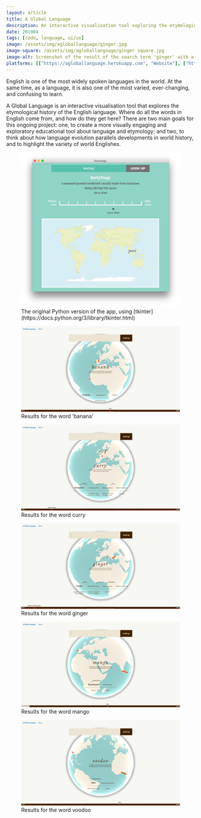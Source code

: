 ```yaml
---
layout: article
title: A Global Language
description: An interactive visualisation tool exploring the etymological history of the English language.
date: 201904
tags: [code, language, ui/ux]
image: /assets/img/agloballanguage/ginger.jpg
image-square: /assets/img/agloballanguage/ginger square.jpg
image-alt: Screenshot of the result of the search term 'ginger' with a globe visualising the geographical origins of the word and a timeline visualising the historical origin of the word.
platforms: [["https://agloballanguage.herokuapp.com", "Website"], ["https://github.com/whykatherine/agloballanguage", "GitHub"]]
---
```


English is one of the most widely spoken languages in the world. At the same time, as a language, it is also one of the most varied, ever-changing, and confusing to learn.

A Global Language is an interactive visualisation tool that explores the etymological history of the English language. Where do all the words in English come from, and how do they get here? There are two main goals for this ongoing project: one, to create a more visually engaging and exploratory educational tool about language and etymology; and two, to think about how language evolution parallels developments in world history, and to highlight the variety of world Englishes.

<figure role="group">
    <img src="/assets/img/agloballanguage/python.png" alt="An application window with a teal background and a simple timeline and map" loading="lazy">
    <figcaption>The original Python version of the app, using [tkinter](https://docs.python.org/3/library/tkinter.html)</figcaption>
</figure>

<figure role="group">
    <img src="/assets/img/agloballanguage/banana.jpg" alt="Visualisation on a globe and a timeline for the word 'banana'" loading="lazy">
    <figcaption>Results for the word ‘banana’</figcaption>
</figure>

<figure role="group">
    <img src="/assets/img/agloballanguage/curry.jpg" alt="Visualisation on a globe and a timeline for the word 'curry'" loading="lazy">
    <figcaption>Results for the word curry</figcaption>
</figure>

<figure role="group">
    <img src="/assets/img/agloballanguage/ginger.jpg" alt="Visualisation on a globe and a timeline for the word 'ginger'" loading="lazy">
    <figcaption>Results for the word ginger</figcaption>
</figure>

<figure role="group">
    <img src="/assets/img/agloballanguage/mango.jpg" alt="Visualisation on a globe and a timeline for the word 'mango'" loading="lazy">
    <figcaption>Results for the word mango</figcaption>
</figure>

<figure role="group">
    <img src="/assets/img/agloballanguage/voodoo.jpg" alt="Visualisation on a globe and a timeline for the word 'voodoo'" loading="lazy">
    <figcaption>Results for the word voodoo</figcaption>
</figure>